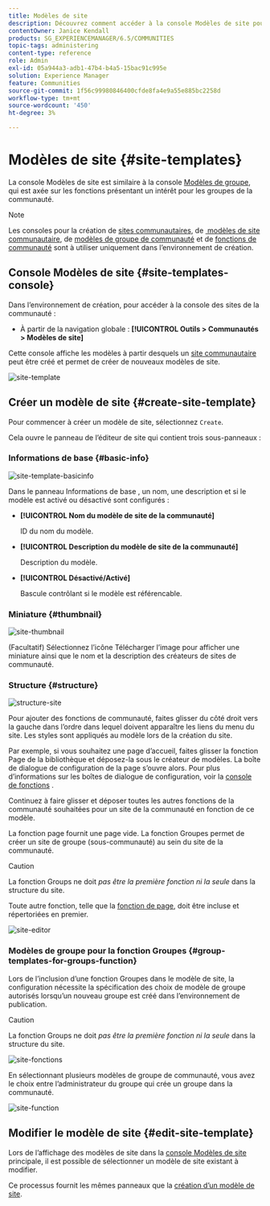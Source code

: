 ```yaml
---
title: Modèles de site
description: Découvrez comment accéder à la console Modèles de site pour créer un site de communauté.
contentOwner: Janice Kendall
products: SG_EXPERIENCEMANAGER/6.5/COMMUNITIES
topic-tags: administering
content-type: reference
role: Admin
exl-id: 05a944a3-adb1-47b4-b4a5-15bac91c995e
solution: Experience Manager
feature: Communities
source-git-commit: 1f56c99980846400cfde8fa4e9a55e885bc2258d
workflow-type: tm+mt
source-wordcount: '450'
ht-degree: 3%

---
```


# Modèles de site {#site-templates}

La console Modèles de site est similaire à la console [Modèles de groupe](tools-groups.md), qui est axée sur les fonctions présentant un intérêt pour les groupes de la communauté.

>[!NOTE]
>
>Les consoles pour la création de [sites communautaires](sites-console.md), de [&#x200B; modèles de site communautaire](sites.md), de [modèles de groupe de communauté](tools-groups.md) et de [fonctions de communauté](functions.md) sont à utiliser uniquement dans l’environnement de création.

## Console Modèles de site {#site-templates-console}

Dans l’environnement de création, pour accéder à la console des sites de la communauté :

* À partir de la navigation globale : **[!UICONTROL Outils > Communautés > Modèles de site]**

Cette console affiche les modèles à partir desquels un [site communautaire](sites-console.md) peut être créé et permet de créer de nouveaux modèles de site.

![site-template](assets/site-template.png)

## Créer un modèle de site {#create-site-template}

Pour commencer à créer un modèle de site, sélectionnez `Create`.

Cela ouvre le panneau de l’éditeur de site qui contient trois sous-panneaux :

### Informations de base {#basic-info}

![site-template-basicinfo](assets/site-template-basicinfo.png)

Dans le panneau Informations de base , un nom, une description et si le modèle est activé ou désactivé sont configurés :

* **[!UICONTROL Nom du modèle de site de la communauté]**

  ID du nom du modèle.

* **[!UICONTROL Description du modèle de site de la communauté]**

  Description du modèle.

* **[!UICONTROL Désactivé/Activé]**

  Bascule contrôlant si le modèle est référencable.

### Miniature {#thumbnail}

![site-thumbnail](assets/site-thumbnail.png)

(Facultatif) Sélectionnez l’icône Télécharger l’image pour afficher une miniature ainsi que le nom et la description des créateurs de sites de communauté.

### Structure {#structure}

![structure-site](assets/site-structure.png)

Pour ajouter des fonctions de communauté, faites glisser du côté droit vers la gauche dans l’ordre dans lequel doivent apparaître les liens du menu du site. Les styles sont appliqués au modèle lors de la création du site.

Par exemple, si vous souhaitez une page d’accueil, faites glisser la fonction Page de la bibliothèque et déposez-la sous le créateur de modèles. La boîte de dialogue de configuration de la page s’ouvre alors. Pour plus d’informations sur les boîtes de dialogue de configuration, voir la [console de fonctions](functions.md) .

Continuez à faire glisser et déposer toutes les autres fonctions de la communauté souhaitées pour un site de la communauté en fonction de ce modèle.

La fonction page fournit une page vide. La fonction Groupes permet de créer un site de groupe (sous-communauté) au sein du site de la communauté.

>[!CAUTION]
>
>La fonction Groups ne doit *pas être la première fonction ni la seule* dans la structure du site.
>
>Toute autre fonction, telle que la [fonction de page](functions.md#page-function), doit être incluse et répertoriées en premier.

![site-editor](assets/site-editor.png)

### Modèles de groupe pour la fonction Groupes {#group-templates-for-groups-function}

Lors de l’inclusion d’une fonction Groupes dans le modèle de site, la configuration nécessite la spécification des choix de modèle de groupe autorisés lorsqu’un nouveau groupe est créé dans l’environnement de publication.

>[!CAUTION]
>
>La fonction Groups ne doit *pas être la première fonction ni la seule* dans la structure du site.

![site-fonctions](assets/site-functions.png)

En sélectionnant plusieurs modèles de groupe de communauté, vous avez le choix entre l’administrateur du groupe qui crée un groupe dans la communauté.

![site-function](assets/site-functions1.png)

## Modifier le modèle de site {#edit-site-template}

Lors de l’affichage des modèles de site dans la [console Modèles de site](#site-templates-console) principale, il est possible de sélectionner un modèle de site existant à modifier.

Ce processus fournit les mêmes panneaux que la [création d’un modèle de site](#create-site-template).
